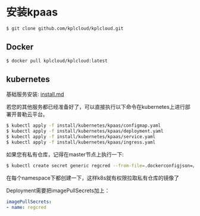 # 安装kpaas

```bash
$ git clone github.com/kplcloud/kplcloud.git
```

## Docker

```bash
$ docker pull kplcloud/kplcloud:latest
```

## kubernetes

基础服务安装: [install.md](README.md)

若您的其他服务都已经准备好了，可以直接执行以下命令在kubernetes上进行部署开普勒云平台。

```bash
$ kubectl apply -f install/kubernetes/kpaas/configmap.yaml
$ kubectl apply -f install/kubernetes/kpaas/deployment.yaml
$ kubectl apply -f install/kubernetes/kpaas/service.yaml
$ kubectl apply -f install/kubernetes/kpaas/ingress.yaml
```



如果您有私有仓库，记得在master节点上执行一下:

```bash
$ kubectl create secret generic regcred --from-file=.dockerconfigjson=/root/.docker/config.json --type=kubernetes.io/dockerconfigjson -n default
```

在每个namespace下都创建一下，这样k8s就有权限拉取私有仓库的镜像了

Deployment需要把imagePullSecrets加上：

```yaml
imagePullSecrets:
- name: regcred
```
